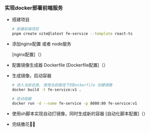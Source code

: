 ### 实现docker部署前端服务

- 搭建项目
  
  ```sh
  # 新建前端项目
  pnpm create vite@latest fe-service --template react-ts

  ```
- 添加nginx配置 或者 node服务
  
  [nginx配置]（）

- 配置镜像生成器 Dockerfile
  [Dockerfile配置]（）
- 生成镜像，启动容器
  
  ```sh
  # 进入当前目录, 使用当前路径下的Dockerfile 创建镜像
  docker build -t fe-service:v1 .

  # 启动容器
  docker run -d --name fe-service -p 8080:80 fe-service:v1

  ```
- 使用sh脚本实现自动打镜像，同时生成新的容器
  [自动化脚本配置]（）

- 完结撒花🎉🎉